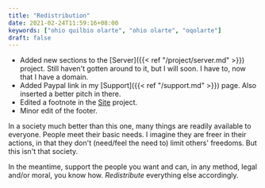 ```yaml
---
title: "Redistribution"
date: 2021-02-24T11:59:16+08:00
keywords: ["ohio quilbio olarte", "ohio olarte", "oqolarte"]
draft: false
---
```

- Added new sections to the [Server]({{< ref "/project/server.md" >}}) project.
Still haven't gotten around to it, but I will soon.
I have to, now that I have a domain.
- Added Paypal link in my [Support]({{< ref "/support.md" >}}) page.
Also inserted a better pitch in there.
- Edited a footnote in the [Site](/site) project.
- Minor edit of the footer.

In a society much better than this one, many things are readily available to everyone.
People meet their basic needs.
I imagine they are freer in their actions, in that they don't (need/feel the need to) limit others' freedoms.
But this isn't that society.

In the meantime, support the people you want and can, in any method, legal and/or moral, you know how.
*Redistribute* everything else accordingly.
